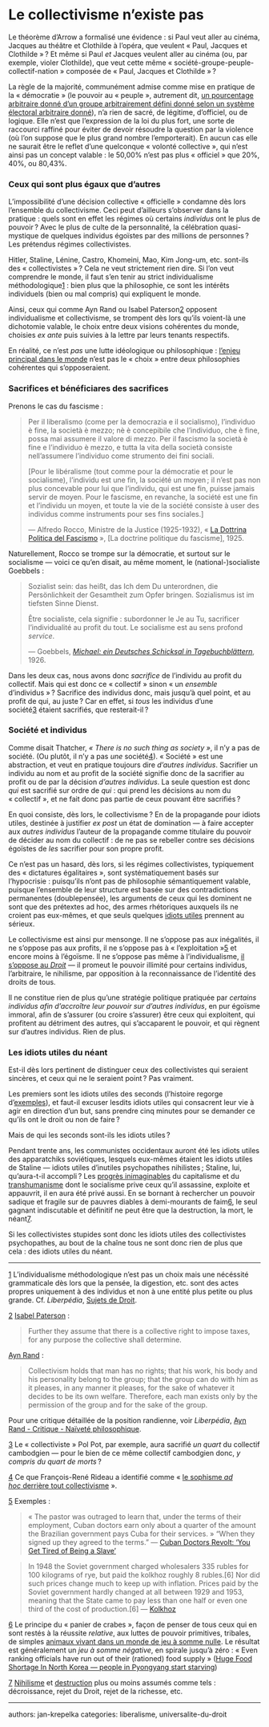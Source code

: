 Le collectivisme n’existe pas
===

Le théorème d’Arrow a formalisé une évidence : si Paul veut aller au cinéma, Jacques au théâtre et Clothilde à l’opéra, que veulent « Paul, Jacques et Clothilde » ? Et même si Paul _et_ Jacques veulent aller au cinéma (ou, par exemple, violer Clothilde), que veut cette même « société-groupe-peuple-collectif-nation » composée de « Paul, Jacques et Clothilde » ?

La règle de la majorité, communément admise comme mise en pratique de la « démocratie » (le pouvoir au « peuple », autrement dit, [un pourcentage arbitraire donné d’un groupe arbitrairement défini donné selon un système électoral arbitraire donné](http://liberpedia.net/t/Hayek-democracy.pdf)), n’a rien de sacré, de légitime, d’officiel, ou de logique. Elle n’est que l’expression de la loi du plus fort, une sorte de raccourci raffiné pour éviter de devoir résoudre la question par la violence (où l’on suppose que le plus grand nombre l’emporterait). En aucun cas elle ne saurait être le reflet d’une quelconque « volonté collective », qui n’est ainsi pas un concept valable : le 50,00% n’est pas plus « officiel » que 20%, 40%, ou 80,43%.

### Ceux qui sont plus égaux que d’autres

L’impossibilité d’une décision collective « officielle » condamne dès lors l’ensemble du collectivisme. Ceci peut d’ailleurs s’observer dans la pratique : quels sont en effet les régimes où certains _individus_ ont le plus de pouvoir ? Avec le plus de culte de la personnalité, la célébration quasi-mystique de quelques individus égoïstes par des millions de personnes ? Les prétendus régimes collectivistes.

Hitler, Staline, Lénine, Castro, Khomeini, Mao, Kim Jong-um, etc. sont-ils des « collectivistes » ? Cela ne veut strictement rien dire. Si l’on veut comprendre le monde, il faut s’en tenir au strict individualisme méthodologique[1](#footnote-1) : bien plus que la philosophie, ce sont les intérêts individuels (bien ou mal compris) qui expliquent le monde.

Ainsi, ceux qui comme Ayn Rand ou Isabel Paterson[2](#footnote-2) opposent individualisme et collectivisme, se trompent dès lors qu’ils voient-là une dichotomie valable, le choix entre deux visions cohérentes du monde, choisies _ex ante_ puis suivies à la lettre par leurs tenants respectifs.

En réalité, ce n’est _pas_ une lutte idéologique ou philosophique : [l’enjeu principal dans le monde](http://fr.liberpedia.org/Manuel_d%27am%C3%A9ricanisme) n’est pas le « choix » entre deux philosophies cohérentes qui s’opposeraient.

### Sacrifices et bénéficiares des sacrifices

Prenons le cas du fascisme :

> Per il liberalismo (come per la democrazia e il socialismo), l’individuo è fine, la società è mezzo; nè è concepibile che l’individuo, che è fine, possa mai assumere il valore di mezzo. Per il fascismo la società è fine e l’individuo è mezzo, e tutta la vita della società consiste nell’assumere l’individuo come strumento dei fini sociali.
> 
> \[Pour le libéralisme (tout comme pour la démocratie et pour le socialisme), l’individu est une fin, la société un moyen ; il n’est pas non plus concevable pour lui que l’individu, qui est une fin, puisse jamais servir de moyen. Pour le fascisme, en revanche, la société est une fin et l’individu un moyen, et toute la vie de la société consiste à user des individus comme instruments pour ses fins sociales.\]
> 
> — Alfredo Rocco, Ministre de la Justice (1925-1932), « [La Dottrina Politica del Fascismo](https://www.scribd.com/document/29551056/Alfredo-Rocco-Dottrina-Fascismo-1925) », \[La doctrine politique du fascisme\], 1925.

Naturellement, Rocco se trompe sur la démocratie, et surtout sur le socialisme — voici ce qu’en disait, au même moment, le (national-)socialiste Goebbels :

> Sozialist sein: das heißt, das Ich dem Du unterordnen, die Persönlichkeit der Gesamtheit zum Opfer bringen. Sozialismus ist im tiefsten Sinne Dienst.
> 
> Être socialiste, cela signifie : subordonner le Je au Tu, sacrificer l’individualité au profit du tout. Le socialisme est au sens profond _service_.
> 
> — Goebbels, [_Michael: ein Deutsches Schicksal in Tagebuchblättern_](https://archive.org/details/Goebbels-Joseph-Michael-Ein-deutsches-Schicksal-in-Tagebuchblaettern), 1926.

Dans les deux cas, nous avons donc _sacrifice_ de l’individu au profit du collectif. Mais qui est donc ce « collectif » sinon « un _ensemble_ d’individus » ? Sacrifice des individus donc, mais jusqu’à quel point, et au profit de qui, au juste ? Car en effet, si _tous_ les individus d’une société[3](#footnote-3) étaient sacrifiés, que resterait-il ?

### Société et individus

Comme disait Thatcher, _« There is no such thing as society »_, il n’y a pas de société. (Ou plutôt, il n’y a pas _une_ société[4](#footnote-4)). « Société » est une abstraction, et veut en pratique toujours dire _d’autres individus_. Sacrifier un individu au nom et au profit de la société signifie donc de la sacrifier au profit ou de par la décision _d’autres individus_. La seule question est donc _qui_ est sacrifié sur ordre de _qui_ : qui prend les décisions au nom du « collectif », et ne fait donc pas partie de ceux pouvant être sacrifiés ?

En quoi consiste, dès lors, le collectivisme ? En de la propagande pour idiots utiles, destinée à justifier _ex post_ un état de domination — à faire accepter aux _autres individus_ l’auteur de la propagande comme titulaire du pouvoir de décider au nom du collectif : de ne pas se rebeller contre ses décisions égoïstes de _les_ sacrifier pour son propre profit.

Ce n’est pas un hasard, dès lors, si les régimes collectivistes, typiquement des « dictatures égalitaires », sont systématiquement basés sur l’hypocrisie : puisqu’ils n’ont pas de philosophie sémantiquement valable, puisque l’ensemble de leur structure est basée sur des contradictions permanentes (doublepensée), les arguments de ceux qui les dominent ne sont que des prétextes ad hoc, des armes rhétoriques auxquels ils ne croient pas eux-mêmes, et que seuls quelques [idiots utiles](http://fr.liberpedia.org/Idiots_utiles) prennent au sérieux.

Le collectivisme est ainsi pur mensonge. Il ne s’oppose pas aux inégalités, il ne s’oppose pas aux profits, il ne s’oppose pas à « l’exploitation »[5](#footnote-5) et encore moins à l’égoïsme. Il ne s’oppose pas même à l’individualisme, [il s’oppose au _Droit_](http://laissez-faire.ch/fr/articles/de-l-impossibilite-du-non-liberalisme/) — il promeut le pouvoir illimité pour certains individus, l’arbitraire, le nihilisme, par opposition à la reconnaissance de l’identité des droits de tous.

Il ne constitue rien de plus qu’une stratégie politique pratiquée par _certains individus afin d’accroître leur pouvoir sur d’autres individus_, en pur égoïsme immoral, afin de s’assurer (ou croire s’assurer) être ceux qui exploitent, qui profitent au détriment des autres, qui s’accaparent le pouvoir, et qui règnent sur d’autres individus. Rien de plus.

### Les idiots utiles du néant

Est-il dès lors pertinent de distinguer ceux des collectivistes qui seraient sincères, et ceux qui ne le seraient point ? Pas vraiment.

Les premiers sont les idiots utiles des seconds (l’histoire regorge d’[exemples](http://fr.liberpedia.org/Sym%C3%A9trie_du_Droit)), et faut-il excuser lesdits idiots utiles qui consacrent leur vie à agir en direction d’un but, sans prendre cinq minutes pour se demander ce qu’ils ont le droit ou non de faire ?

Mais de qui les seconds sont-ils les idiots utiles ?

Pendant trente ans, les communistes occidentaux auront été les idiots utiles des apparatchiks soviétiques, lesquels eux-mêmes étaient les idiots utiles de Staline — idiots utiles d’inutiles psychopathes nihilistes ; Staline, lui, qu’aura-t-il accompli ? Les [progrès inimaginables](http://laissez-faire.ch/en/articles/who-says-we-need-roads/) du capitalisme et du [transhumanisme](http://laissez-faire.ch/fr/articles/le-transhumanisme-la-prochaine-etape-de-la-civilisation/) dont le socialisme prive ceux qu’il assassine, exploite et appauvrit, il en aura été privé aussi. En se bornant à rechercher un pouvoir sadique et fragile sur de pauvres diables à demi-mourants de faim[6](#footnote-6), le seul gagnant indiscutable et définitif ne peut être que la destruction, la mort, le néant[7](#footnote-7).

Si les collectivistes stupides sont donc les idiots utiles des collectivistes psychopathes, au bout de la chaîne tous ne sont donc rien de plus que cela : des idiots utiles du néant.

---

[1](#fn-ref-1) L’individualisme méthodologique n’est pas un choix mais une nécéssité grammaticale dès lors que la pensée, la digestion, etc. sont des actes propres uniquement à des individus et non à une entité plus petite ou plus grande. Cf. _Liberpédia_, [Sujets de Droit](http://fr.liberpedia.org/Droit#Sujets_de_Droit).

[2](#fn-ref-2) [Isabel Paterson](https://mises.org/library/humanitarian-guillotine) :

> Further they assume that there is a collective right to impose taxes, for any purpose the collective shall determine.

[Ayn Rand](http://en.liberpedia.org/Textbook_of_Americanism) :

> Collectivism holds that man has no rights; that his work, his body and his personality belong to the group; that the group can do with him as it pleases, in any manner it pleases, for the sake of whatever it decides to be its own welfare. Therefore, each man exists only by the permission of the group and for the sake of the group.

Pour une critique détaillée de la position randienne, voir _Liberpédia_, [Ayn Rand - Critique - Naïveté philosophique](http://fr.liberpedia.org/Ayn_Rand/Critique#Na.C3.AFvet.C3.A9_philosophique).

[3](#fn-ref-3) Le « collectiviste » Pol Pot, par exemple, aura sacrifié _un quart_ du collectif cambodgien — pour le bien de ce même collectif cambodgien donc, _y compris du quart de morts_ ?

[4](#fn-ref-4) Ce que François-René Rideau a identifié comme « [le sophisme _ad hoc_ derrière tout collectivisme](http://fare.tunes.org/liberalisme/regne_magie_noire.html#SUBSECTION_2.2) ».

[5](#fn-ref-5) Exemples :

> « The pastor was outraged to learn that, under the terms of their employment, Cuban doctors earn only about a quarter of the amount the Brazilian government pays Cuba for their services. » “When they signed up they agreed to the terms.” — [Cuban Doctors Revolt: ‘You Get Tired of Being a Slave’](https://www.nytimes.com/2017/09/29/world/americas/brazil-cuban-doctors-revolt.html)

> In 1948 the Soviet government charged wholesalers 335 rubles for 100 kilograms of rye, but paid the kolkhoz roughly 8 rubles.\[6\] Nor did such prices change much to keep up with inflation. Prices paid by the Soviet government hardly changed at all between 1929 and 1953, meaning that the State came to pay less than one half or even one third of the cost of production.\[6\] — [Kolkhoz](https://en.wikipedia.org/wiki/Kolkhoz)

[6](#fn-ref-6) Le principe du « panier de crabes », façon de penser de tous ceux qui en sont restés à la réussite _relative_, aux luttes de pouvoir primitives, tribales, de simples [animaux vivant dans un monde de jeu à somme nulle](http://laissez-faire.ch/fr/articles/pourquoi-le-parti-socialiste-ne-devrait-pas-exister/). Le résultat est généralement un _jeu à somme négative_, en spirale jusqu’à zéro : « Even ranking officials have run out of their (rationed) food supply » ([Huge Food Shortage In North Korea — people in Pyongyang start starving](http://www.freerepublic.com/focus/news/1991154/posts))

[7](#fn-ref-7) [Nihilisme](http://laissez-faire.ch/fr/articles/de-l-impossibilite-du-non-liberalisme/) et [destruction](http://fr.liberpedia.org/Lib%C3%A9ralisme_%C3%A9conomique#Tout_acte_juste_est_cr.C3.A9ateur.2C_tout_acte_injuste_est_pure_destruction) plus ou moins assumés comme tels : décroissance, rejet du Droit, rejet de la richesse, etc.

---

authors: jan-krepelka
categories: liberalisme, universalite-du-droit
